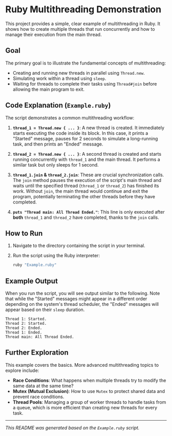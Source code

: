 # Ruby Multithreading Demonstration

This project provides a simple, clear example of multithreading in Ruby. It shows how to create multiple threads that run concurrently and how to manage their execution from the main thread.

## Goal

The primary goal is to illustrate the fundamental concepts of multithreading:

- Creating and running new threads in parallel using `Thread.new`.
- Simulating work within a thread using `sleep`.
- Waiting for threads to complete their tasks using `Thread#join` before allowing the main program to exit.

## Code Explanation (`Example.ruby`)

The script demonstrates a common multithreading workflow:

1.  **`thread_1 = Thread.new { ... }`**: A new thread is created. It immediately starts executing the code inside its block. In this case, it prints a "Started" message, pauses for 2 seconds to simulate a long-running task, and then prints an "Ended" message.

2.  **`thread_2 = Thread.new { ... }`**: A second thread is created and starts running concurrently with `thread_1` and the main thread. It performs a similar task but only sleeps for 1 second.

3.  **`thread_1.join` & `thread_2.join`**: These are crucial synchronization calls. The `join` method pauses the execution of the script's main thread and waits until the specified thread (`thread_1` or `thread_2`) has finished its work. Without `join`, the main thread would continue and exit the program, potentially terminating the other threads before they have completed.

4.  **`puts "Thread main: All Thread Ended."`**: This line is only executed after **both** `thread_1` and `thread_2` have completed, thanks to the `join` calls.

## How to Run

1.  Navigate to the directory containing the script in your terminal.
2.  Run the script using the Ruby interpreter:

    ```bash
    ruby "Example.ruby"
    ```

## Example Output

When you run the script, you will see output similar to the following. Note that while the "Started" messages might appear in a different order depending on the system's thread scheduler, the "Ended" messages will appear based on their `sleep` duration.

```
Thread 1: Started.
Thread 2: Started.
Thread 2: Ended.
Thread 1: Ended.
Thread main: All Thread Ended.
```

## Further Exploration

This example covers the basics. More advanced multithreading topics to explore include:

- **Race Conditions**: What happens when multiple threads try to modify the same data at the same time?
- **Mutex (Mutual Exclusion)**: How to use `Mutex` to protect shared data and prevent race conditions.
- **Thread Pools**: Managing a group of worker threads to handle tasks from a queue, which is more efficient than creating new threads for every task.

---

_This README was generated based on the `Example.ruby` script._
